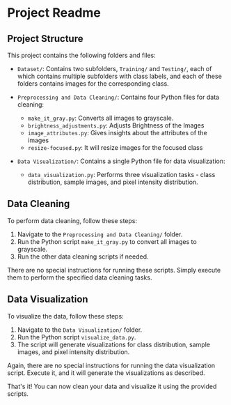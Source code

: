 # Project Readme

## Project Structure

This project contains the following folders and files:

- `Dataset/`: Contains two subfolders, `Training/` and `Testing/`, each of which contains multiple subfolders with class labels, and each of these folders contains images for the corresponding class.

- `Preprocessing and Data Cleaning/`: Contains four Python files for data cleaning:
    - `make_it_gray.py`: Converts all images to grayscale.
    - `brightness_adjustments.py`: Adjusts Brightness of the Images
    - `image_attributes.py`: Gives insights about the attributes of the images
    - `resize-focused.py`: It will resize images for the focused class

- `Data Visualization/`: Contains a single Python file for data visualization:
    - `data_visualization.py`: Performs three visualization tasks - class distribution, sample images, and pixel intensity distribution.

## Data Cleaning

To perform data cleaning, follow these steps:

1. Navigate to the `Preprocessing and Data Cleaning/` folder.
2. Run the Python script `make_it_gray.py` to convert all images to grayscale.
3. Run the other data cleaning scripts if needed.

There are no special instructions for running these scripts. Simply execute them to perform the specified data cleaning tasks.

## Data Visualization

To visualize the data, follow these steps:

1. Navigate to the `Data Visualization/` folder.
2. Run the Python script `visualize_data.py`.
3. The script will generate visualizations for class distribution, sample images, and pixel intensity distribution.

Again, there are no special instructions for running the data visualization script. Execute it, and it will generate the visualizations as described.

That's it! You can now clean your data and visualize it using the provided scripts.
